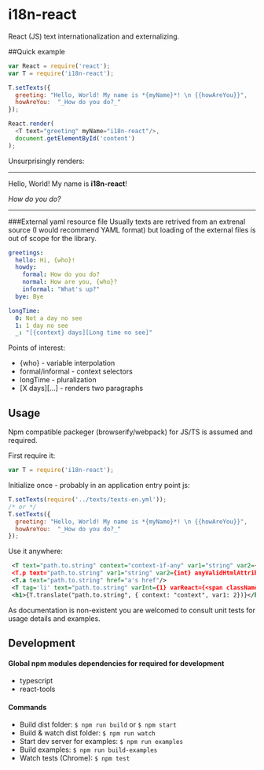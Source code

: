 i18n-react
===
React (JS) text internationalization and externalizing.

##Quick example

```js
var React = require('react');
var T = require('i18n-react');

T.setTexts({
  greeting: "Hello, World! My name is *{myName}*! \n {{howAreYou}}",
  howAreYou:  "_How do you do?_"
});

React.render(
  <T text="greeting" myName="i18n-react"/>,
  document.getElementById('content')
);
```

Unsurprisingly renders:
********
Hello, World! My name is **i18n-react**!

_How do you do?_

********

###External yaml resource file
Usually texts are retrived from an extrenal source (I would recommend YAML format) but
loading of the external files is out of scope for the library.

```yaml
greetings:
  hello: Hi, {who}!
  howdy:
    formal: How do you do?
    normal: How are you, {who}?
    informal: "What's up?"
  bye: Bye

longTime:
  0: Not a day no see
  1: 1 day no see
  _: "[{context} days][Long time no see]"
```

Points of interest:
* {who} - variable interpolation
* formal/informal - context selectors
* longTime - pluralization
* [X days][...] - renders two paragraphs


## Usage
Npm compatible packeger (browserify/webpack) for JS/TS is assumed and required.

First require it:
```js
var T = require('i18n-react');
```

Initialize once - probably in an application entry point js:
```js
T.setTexts(require('../texts/texts-en.yml'));
/* or */
T.setTexts({
  greeting: "Hello, World! My name is *{myName}*! \n {{howAreYou}}",
  howAreYou:  "_How do you do?_"
});
```

Use it anywhere:
```xml
 <T text="path.to.string" context="context-if-any" var1="string" var2={int} var3={ReactElement}/>
 <T.p text="path.to.string" var1="string" var2={int} anyValidHtmlAttribute="p.will.have.it"/>
 <T.a text="path.to.string" href="a's href"/>
 <T tag='li' text="path.to.string" varInt={1} varReact={<span className="c">X</span>}/>
 <h1>{T.translate("path.to.string", { context: "context", var1: 2})}</h1>
```

As documentation is non-existent you are welcomed to consult unit tests for usage details and examples.

## Development
#### Global npm modules dependencies for required for development
- typescript
- react-tools

#### Commands
* Build dist folder:  ```$ npm run build``` or ```$ npm start```
* Build & watch dist folder:  ```$ npm run watch```
* Start dev server for examples: ```$ npm run examples```
* Build examples: ```$ npm run build-examples```
* Watch tests (Chrome): ```$ npm test```


